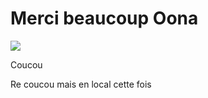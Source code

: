 # Merci beaucoup Oona

![](https://blogs.ucl.ac.uk/irdr/files/2018/09/IMG_4182-768x576.jpg)

Coucou

Re coucou mais en local cette fois